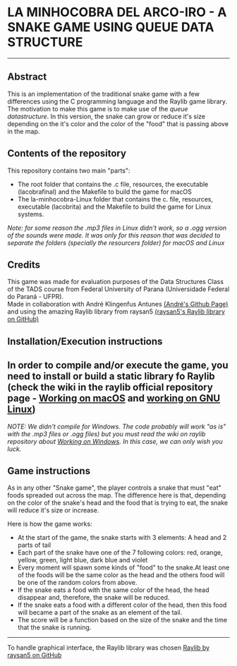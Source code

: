# LA MINHOCOBRA DEL ARCO-IRO  - A SNAKE GAME USING QUEUE DATA STRUCTURE
---
## Abstract  
This is an implementation of the traditional snake game with a few differences using the C programming language and the Raylib game library. The motivation to make this game is to make use of the *queue datastructure*. In this version, the snake can grow or reduce it's size depending on the it's color and the color of the "food" that is passing above in the map.  
  
## Contents of the repository  
This repository contains two main "parts":
- The root folder that contains the .c file, resources, the executable (lacobrafinal) and the Makefile to build the game for macOS
- The la-minhocobra-Linux folder that contains the c. file, resources, executable (lacobrita) and the Makefile to build the game for Linux systems.

*Note: for some reason the .mp3 files in Linux didn't work, so a .ogg version of the sounds were made. It was only for this reason that was decided to separate the folders (specially the resourcers folder) for macOS and Linux*

## Credits
This game was made for evaluation purposes of the Data Structures Class of the TADS course from Federal University of Parana (Universidade Federal do Paraná - UFPR).  
Made in collaboration with André Klingenfus Antunes [(André's Github Page)](https://github.com/andrekantunes) and using the amazing Raylib library from raysan5 [(raysan5's Raylib library on GitHub)](https://github.com/raysan5/raylib)  

## Installation/Execution instructions  
In order to compile and/or execute the game, you need to install or build a static library fo Raylib (check the wiki in the raylib official repository page - [Working on macOS](https://github.com/raysan5/raylib/wiki/Working-on-macOS) and [working on GNU Linux](https://github.com/raysan5/raylib/wiki/Working-on-GNU-Linux))
---
*NOTE: We didn't compile for Windows. The code probably will work "as is"  with the .mp3 files or .ogg files) but you must read the wiki on raylib repository about [Working on Windows](https://github.com/raysan5/raylib/wiki/Working-on-Windows). In this case, we can only wish you luck.*  

## Game instructions
As in any other "Snake game", the player controls a snake that must "eat" foods spreaded out across the map. The difference here is that, depending on the color of the snake's head and the food that is trying to eat, the snake will reduce it's size or increase.

Here is how the game works:
- At the start of the game, the snake starts with 3 elements: A head and 2 parts of tail
- Each part of the snake have one of the 7 following colors: red, orange, yellow, green, light blue, dark blue and violet
- Every moment will spawn some kinds of "food" to the snake.At least one of the foods will be the same color as the head and the others food will be one of the random colors from above.
- If the snake eats a food with the same color of the head, the head disappear and, therefore, the snake will be reduced.
- If the snake eats a food with a different color of the head, then this food will became a part of the snake as an element of the tail.
- The score will be a function based on the size of the snake and the time that the snake is running.
---
To handle graphical interface, the Raylib library was chosen
[Raylib by raysan5 on GitHub](https://github.com/raysan5/raylib "RayLib GitHub repository")
